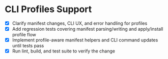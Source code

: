 # CLI Profiles Support

- [x] Clarify manifest changes, CLI UX, and error handling for profiles
- [x] Add regression tests covering manifest parsing/writing and apply/install profile flow
- [x] Implement profile-aware manifest helpers and CLI command updates until tests pass
- [x] Run lint, build, and test suite to verify the change
